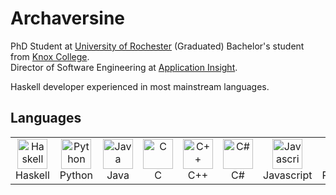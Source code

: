 # Archaversine

PhD Student at [University of Rochester](https://www.rochester.edu/)
(Graduated) Bachelor's student from [Knox College](https://www.knox.edu/). <br />
Director of Software Engineering at [Application Insight](https://www.applicationinsightllc.com/). <br />

Haskell developer experienced in most mainstream languages.

## Languages

<table>
  <tr>
    <td align="center" width="96">
      <a href="https://haskell.org">
        <img src="https://cdn-icons-png.flaticon.com/512/5968/5968259.png" width="48" height="48" alt="Haskell" />
      </a>
      <br>Haskell
    </td>
    <td align="center" width="96">
      <a href="https://python.org">
        <img src="https://s3.dualstack.us-east-2.amazonaws.com/pythondotorg-assets/media/community/logos/python-logo-only.png" width="48" height="48" alt="Python" />
      </a>
      <br>Python
    </td>
    <td align="center" width="96">
      <a href="https://www.java.com">
        <img src="https://cdn-icons-png.flaticon.com/512/226/226777.png" width="48" height="48" alt="Java" />
      </a>
      <br>Java
    </td>
    <td align="center" width="96">
      <a href="https://www.cprogramming.com/" >
        <img src="https://upload.wikimedia.org/wikipedia/commons/thumb/1/18/C_Programming_Language.svg/1200px-C_Programming_Language.svg.png" width="48" height="48" alt="C" />
      </a>
      <br>C
    </td>
    <td align="center" width="96">
      <a href="https://cplusplus.com" >
        <img src="https://cdn-icons-png.flaticon.com/512/6132/6132222.png" width="48" height="48" alt="C++" />
      </a>
      <br>C++
    </td>
    <td align="center" width="96">
      <a href="https://learn.microsoft.com/en-us/dotnet/csharp/" >
        <img src="https://static-00.iconduck.com/assets.00/c-sharp-c-icon-456x512-9sej0lrz.png" width="48" height="48" alt="C#" />
      </a>
      <br>C#
    </td>
    <td align="center" width="96">
      <a href="https://www.javascript.com">
        <img src="https://cdn4.iconfinder.com/data/icons/logos-and-brands/512/187_Js_logo_logos-512.png" width="48" height="48" alt="Javascript" />
      </a>
      <br>Javascript
    </td>
    <td align="center"  width="96">
      <a href="https://purescript.org">
        <img src="https://static-00.iconduck.com/assets.00/file-type-purescript-icon-512x512-27ky9ql2.png" width="48" height="48" alt="Purescript" />
      </a>
      <br>Purescript
    </td>
</table>
